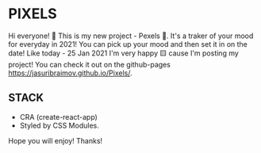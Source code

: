 # PIXELS
Hi everyone! 👋 This is my new project - Pexels 👾. It's a traker of your mood for everyday in 2021! You can pick up your mood and then set it in on the date! Like today - 25 Jan 2021 I'm very happy 🟨 cause I'm posting my project! You can check it out on the github-pages https://jasuribraimov.github.io/Pixels/. 
## STACK
* CRA (create-react-app)
* Styled by CSS Modules.

Hope you will enjoy! Thanks!
